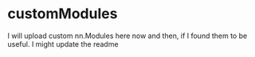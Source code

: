 # customModules
I will upload custom nn.Modules here now and then, if I found them to be useful.
I might update the readme
